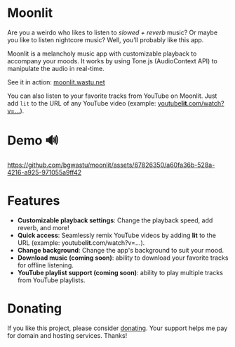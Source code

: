 # Moonlit
Are you a weirdo who likes to listen to *slowed + reverb* music? Or maybe you like to listen nightcore music? Well, you'll probably like this app.

Moonlit is a melancholy music app with customizable playback to accompany your moods. It works by using Tone.js (AudioContext API) to manipulate the audio in real-time.

See it in action: [moonlit.wastu.net](https://moonlit.wastu.net)

You can also listen to your favorite tracks from YouTube on Moonlit. Just add `lit` to the URL of any YouTube video (example: [youtube**lit**.com/watch?v=...](https://www.youtubelit.com/watch?v=dQw4w9WgXcQ)).

# Demo 🔊
https://github.com/bgwastu/moonlit/assets/67826350/a60fa36b-528a-4216-a925-971055a9ff42


# Features
- **Customizable playback settings**: Change the playback speed, add reverb, and more!
- **Quick access**: Seamlessly remix YouTube videos by adding **lit** to the URL (example: youtube**lit**.com/watch?v=...).
- **Change background**: Change the app's background to suit your mood.
- **Download music (coming soon)**: ability to download your favorite tracks for offline listening.
- **YouTube playlist support (coming soon)**: ability to play multiple tracks from YouTube playlists.

# Donating
If you like this project, please consider [donating](https://www.buymeacoffee.com/moonlitapp). Your support helps me pay for domain and hosting services. Thanks!
